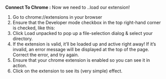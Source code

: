 **Connect To Chrome :**
Now we need to ..load our extension!


1. Go to chrome://extensions in your browser
2. Ensure that the Developer mode checkbox in the top right-hand corner is checked, like this:
3. Click Load unpacked to pop up a file-selection dialog & select your directory.
4. If the extension is valid, it’ll be loaded up and active right away! If it’s invalid, an error message will be displayed at the top of the page. Correct the error, and try again.
5. Ensure that your chrome extension is enabled so you can see it in action.
6. Click on the extension to see its (very simple) effect.

